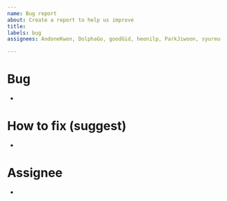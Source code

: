 ```yaml
---
name: Bug report
about: Create a report to help us improve
title: 
labels: bug
assignees: AndoneKwon, DolphaGo, goodGid, heonilp, ParkJiwoon, syureu

---
```


# Bug
-

# How to fix (suggest)
-

# Assignee
-
